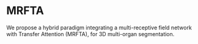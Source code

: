 # MRFTA
We propose a hybrid paradigm integrating a multi-receptive field network with Transfer Attention (MRFTA), for 3D multi-organ segmentation.
